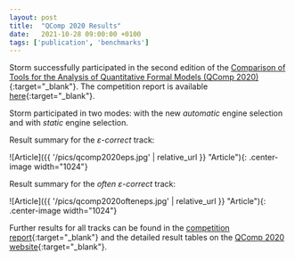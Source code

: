 ```yaml
---
layout: post
title:  "QComp 2020 Results"
date:   2021-10-28 09:00:00 +0100
tags: ['publication', 'benchmarks']
---
```


Storm successfully participated in the second edition of the [Comparison of Tools for the Analysis of Quantitative Formal Models (QComp 2020)](http://qcomp.org/competition/2020/){:target="_blank"}. The competition report is available [here](https://doi.org/10.1007/978-3-030-83723-5_15){:target="_blank"}.

<!--more-->

Storm participated in two modes: with the new *automatic* engine selection and with *static* engine selection.

Result summary for the *ε-correct* track:

![Article]({{ '/pics/qcomp2020eps.jpg' | relative_url }} "Article"){: .center-image width="1024"}


Result summary for the *often ε-correct* track:

![Article]({{ '/pics/qcomp2020ofteneps.jpg' | relative_url }} "Article"){: .center-image width="1024"}

Further results for all tracks can be found in the [competition report](https://doi.org/10.1007/978-3-030-83723-5_15){:target="_blank"} and the detailed result tables on the [QComp 2020 website](http://qcomp.org/competition/2020/){:target="_blank"}.